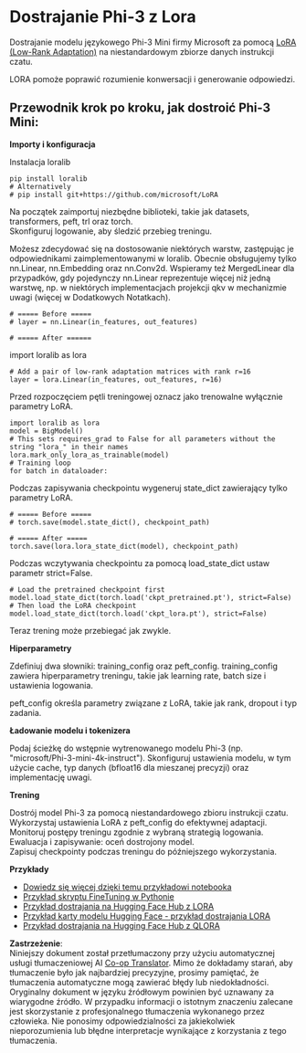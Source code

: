 <!--
CO_OP_TRANSLATOR_METADATA:
{
  "original_hash": "50b6a55a0831b417835087d8b57759fe",
  "translation_date": "2025-05-09T20:45:21+00:00",
  "source_file": "md/03.FineTuning/FineTuning_Lora.md",
  "language_code": "pl"
}
-->
# **Dostrajanie Phi-3 z Lora**

Dostrajanie modelu językowego Phi-3 Mini firmy Microsoft za pomocą [LoRA (Low-Rank Adaptation)](https://github.com/microsoft/LoRA?WT.mc_id=aiml-138114-kinfeylo) na niestandardowym zbiorze danych instrukcji czatu.

LORA pomoże poprawić rozumienie konwersacji i generowanie odpowiedzi.

## Przewodnik krok po kroku, jak dostroić Phi-3 Mini:

**Importy i konfiguracja**

Instalacja loralib

```
pip install loralib
# Alternatively
# pip install git+https://github.com/microsoft/LoRA

```

Na początek zaimportuj niezbędne biblioteki, takie jak datasets, transformers, peft, trl oraz torch.  
Skonfiguruj logowanie, aby śledzić przebieg treningu.

Możesz zdecydować się na dostosowanie niektórych warstw, zastępując je odpowiednikami zaimplementowanymi w loralib. Obecnie obsługujemy tylko nn.Linear, nn.Embedding oraz nn.Conv2d. Wspieramy też MergedLinear dla przypadków, gdy pojedynczy nn.Linear reprezentuje więcej niż jedną warstwę, np. w niektórych implementacjach projekcji qkv w mechanizmie uwagi (więcej w Dodatkowych Notatkach).

```
# ===== Before =====
# layer = nn.Linear(in_features, out_features)
```

```
# ===== After ======
```

import loralib as lora

```
# Add a pair of low-rank adaptation matrices with rank r=16
layer = lora.Linear(in_features, out_features, r=16)
```

Przed rozpoczęciem pętli treningowej oznacz jako trenowalne wyłącznie parametry LoRA.

```
import loralib as lora
model = BigModel()
# This sets requires_grad to False for all parameters without the string "lora_" in their names
lora.mark_only_lora_as_trainable(model)
# Training loop
for batch in dataloader:
```

Podczas zapisywania checkpointu wygeneruj state_dict zawierający tylko parametry LoRA.

```
# ===== Before =====
# torch.save(model.state_dict(), checkpoint_path)
```  
```
# ===== After =====
torch.save(lora.lora_state_dict(model), checkpoint_path)
```

Podczas wczytywania checkpointu za pomocą load_state_dict ustaw parametr strict=False.

```
# Load the pretrained checkpoint first
model.load_state_dict(torch.load('ckpt_pretrained.pt'), strict=False)
# Then load the LoRA checkpoint
model.load_state_dict(torch.load('ckpt_lora.pt'), strict=False)
```

Teraz trening może przebiegać jak zwykle.

**Hiperparametry**

Zdefiniuj dwa słowniki: training_config oraz peft_config. training_config zawiera hiperparametry treningu, takie jak learning rate, batch size i ustawienia logowania.

peft_config określa parametry związane z LoRA, takie jak rank, dropout i typ zadania.

**Ładowanie modelu i tokenizera**

Podaj ścieżkę do wstępnie wytrenowanego modelu Phi-3 (np. "microsoft/Phi-3-mini-4k-instruct"). Skonfiguruj ustawienia modelu, w tym użycie cache, typ danych (bfloat16 dla mieszanej precyzji) oraz implementację uwagi.

**Trening**

Dostrój model Phi-3 za pomocą niestandardowego zbioru instrukcji czatu. Wykorzystaj ustawienia LoRA z peft_config do efektywnej adaptacji. Monitoruj postępy treningu zgodnie z wybraną strategią logowania.  
Ewaluacja i zapisywanie: oceń dostrojony model.  
Zapisuj checkpointy podczas treningu do późniejszego wykorzystania.

**Przykłady**  
- [Dowiedz się więcej dzięki temu przykładowi notebooka](../../../../code/03.Finetuning/Phi_3_Inference_Finetuning.ipynb)  
- [Przykład skryptu FineTuning w Pythonie](../../../../code/03.Finetuning/FineTrainingScript.py)  
- [Przykład dostrajania na Hugging Face Hub z LORA](../../../../code/03.Finetuning/Phi-3-finetune-lora-python.ipynb)  
- [Przykład karty modelu Hugging Face - przykład dostrajania LORA](https://huggingface.co/microsoft/Phi-3-mini-4k-instruct/blob/main/sample_finetune.py)  
- [Przykład dostrajania na Hugging Face Hub z QLORA](../../../../code/03.Finetuning/Phi-3-finetune-qlora-python.ipynb)

**Zastrzeżenie**:  
Niniejszy dokument został przetłumaczony przy użyciu automatycznej usługi tłumaczeniowej AI [Co-op Translator](https://github.com/Azure/co-op-translator). Mimo że dokładamy starań, aby tłumaczenie było jak najbardziej precyzyjne, prosimy pamiętać, że tłumaczenia automatyczne mogą zawierać błędy lub niedokładności. Oryginalny dokument w języku źródłowym powinien być uznawany za wiarygodne źródło. W przypadku informacji o istotnym znaczeniu zalecane jest skorzystanie z profesjonalnego tłumaczenia wykonanego przez człowieka. Nie ponosimy odpowiedzialności za jakiekolwiek nieporozumienia lub błędne interpretacje wynikające z korzystania z tego tłumaczenia.